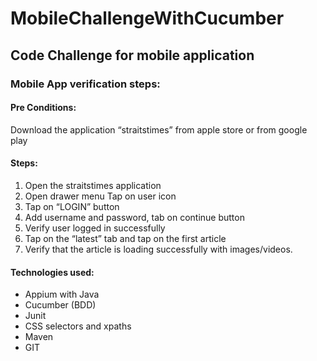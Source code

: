# MobileChallengeWithCucumber

## Code Challenge for mobile application

### Mobile App verification steps: 

#### Pre Conditions:
Download the application “straitstimes” from apple store or from google play

#### Steps:

 1. Open the straitstimes application 
 2. Open drawer menu Tap on user icon
 3. Tap on “LOGIN” button 
 4.  Add username and password, tab on continue button 
 5. Verify user logged in successfully 
 6. Tap on the “latest” tab and tap on the first article
 7. Verify that the article is loading successfully with images/videos.

#### Technologies used:
 - Appium with Java 
 - Cucumber (BDD) 
 - Junit 
 - CSS selectors and xpaths 
 - Maven 
 - GIT
